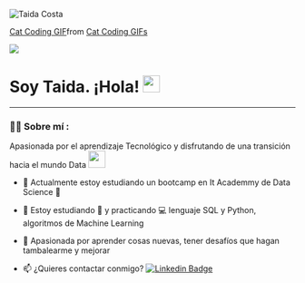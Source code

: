



![Taida Costa](https://user-images.githubusercontent.com/118725578/226172868-61fe6c53-60a8-42ff-88cc-5308cd551a76.png)

<div class="tenor-gif-embed" data-postid="22257939" data-share-method="host" data-aspect-ratio="2.42424" data-width="100%"><a href="https://tenor.com/view/cat-coding-gif-22257939">Cat Coding GIF</a>from <a href="https://tenor.com/search/cat+coding-gifs">Cat Coding GIFs</a></div> <script type="text/javascript" async src="https://tenor.com/embed.js"></script>

[![](https://img.shields.io/badge/LinkedIn-0077B5?style=for-the-badge&logo=linkedin&logoColor=white)](https://www.linkedin.com/in/taida-costa-catalán-8550b146)

<h1>
  Soy Taida. ¡Hola!
  <img src="https://media.giphy.com/media/hvRJCLFzcasrR4ia7z/giphy.gif" width="30px"/>
</h1>

---
 <div id="header" align="left">

### :woman_technologist: Sobre mí :
  Apasionada por el aprendizaje Tecnológico y disfrutando de una transición hacia el mundo Data <img src="https://media.giphy.com/media/WUlplcMpOCEmTGBtBW/giphy.gif" width="30">
* :telescope: Actualmente estoy estudiando un bootcamp en It Academmy de Data Science :muscle:

* :seedling: Estoy estudiando :blue_book: y practicando :computer: lenguaje SQL y Python, algoritmos de Machine Learning

* :heartbeat: Apasionada por aprender cosas nuevas, tener desafíos que hagan tambalearme y mejorar

* :mailbox: ¿Quieres contactar conmigo? [![Linkedin Badge](https://img.shields.io/badge/-Taida-blue?style=flat&logo=Linkedin&logoColor=white)](https://www.linkedin.com/in/taida-costa-catalán-8550b146)
